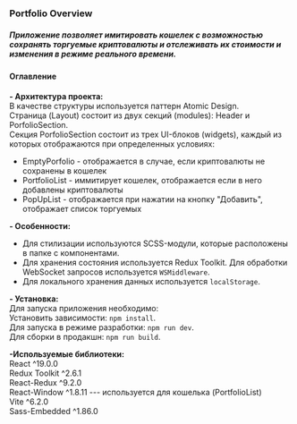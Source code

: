 ### Portfolio Overview   

##### Приложение позволяет имитировать кошелек с возможностью сохранять торгуемые криптовалюты и отслеживать их стоимости и изменения в режиме реального времени.  
  
#### Оглавление
 **- Архитектура проекта:**  
В качестве структуры используется паттерн Atomic Design.  
Страница (Layout) состоит из двух секций (modules): Header и PorfolioSection.   
Секция PorfolioSection состоит из трех UI-блоков (widgets), каждый из которых отображаются при определенных условиях:   
 * EmptyPorfolio - отображается в случае, если криптовалюты не сохранены в кошелек  
 * PortfolioList - иммитирует кошелек, отображается если в него добавлены криптовалюты  
 * PopUpList - отображается при нажатии на кнопку "Добавить", отображает список торгуемых  
  
 **- Особенности:**  
 * Для стилизации используются SCSS-модули, которые расположены в папке с компонентами.  
 * Для хранения состояния используется Redux Toolkit. Для обработки WebSocket запросов используется `WSMiddleware`.   
 * Для локального хранения данных используется `localStorage`.  
    
 **- Установка:**  
Для запуска приложения необходимо:  
   	Установить зависимости: `npm install`.  
   	Для запуска в режиме разработки: `npm run dev`.    
   	Для сборки в продакшн: `npm run build`.  
  
**-Используемые библиотеки:**  
 React ^19.0.0  
 Redux Toolkit ^2.6.1   
 React-Redux ^9.2.0   
 React-Window ^1.8.11 --- используется для кошелька (PortfolioList)  
 Vite ^6.2.0    
 Sass-Embedded ^1.86.0   
